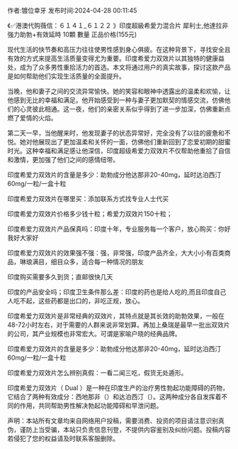 <p>作者:镀位幸牙 发布时间:2024-04-28 00:11:45</p>
<p>《✅港澳代购薇信：６１４１_６１２２ 》印度超級希愛力混合片 犀利士,他達拉非 強力助勃+有效延時 10顆 數量 正品价格(155元) </p>
									<p>现代生活的快节奏和高压力往往使男性感到身心俱疲。在这种背景下，寻找安全且有效的方式来提高生活质量变得尤为重要。印度希爱力双效片以其独特的健康益处，成为了众多男性重拾活力的首选。本文将通过用户的真实故事，探讨这款产品是如何帮助他们实现生活质量的全面提升。</p><p>当晚，他和妻子之间的交流异常愉快。她的笑容和眼神中透露出的温柔和欢愉，让他感到无比的幸福和满足。他开始感受到一种与妻子更加默契的情感交流，仿佛他们的心灵彼此相通。这一夜，他们的亲密关系似乎得到了进一步加深，仿佛重新点燃了爱情的火焰。</p><p></p><p>第二天一早，当他醒来时，他发现妻子的状态异常好，完全没有了以往的疲惫和不悦。她对他展现出了更加温柔和关怀的一面，仿佛他们重新回到了恋爱初期的甜蜜时光。这种幸福和满足感让他深信，印度超级希爱力双效片不仅帮助他重拾了自信和激情，更加强了他们之间的感情纽带。</p><p>印度希爱力双效片的含量是多少：助勃成分他达那非20-40mg，延时达泊西汀60mg/一粒/一盒十粒</p><p></p><p>印度希爱力双效片在哪里买：添加联系方式找专业人士代买</p><p></p><p>印度希爱力双效片价格多少钱十粒；希爱力双效片150十粒；</p><p></p><p>印度希爱力双效片产品保真吗：印度十年，专业服务每一个客户，放心购买：你好我好大家好</p><p></p><p>印度希爱力双效片的效果强不强：强，非常强，印度产品齐全，大大小小有百类商品，琳琅满目，细目众多，适合每一种情况的朋友</p><p></p><p>印度购买需要多久到货；直邮很快几天</p><p></p><p>印度的产品安全吗；印度卫生条件那么差：印度的药也是给人吃的,而且印度自己人吃不起，这些药都是出口的，非吃正规，放心。</p><p></p><p>印度希爱力双效片是非常经典的双效片，其特点就是其长效的助勃效果，一般在48-72小时左右，对于需要的人群来说非常划算。再加上桑瑞是最早一批出双效片的公司，其产业规模也非常宏大。可谓是家喻户晓的经典品牌。</p><p></p><p></p><p>印度希爱力双效片的含量是多少：助勃成分他达那非20-40mg，延时达泊西汀60mg/一粒/一盒十粒</p><p></p><p>印度希爱力双效片怎么辨别真假：一看二闻三吃，假货无处遁形。</p><p></p><p></p><p>印度希爱力双效片（ Dual  ）是一种在印度生产的治疗男性勃起功能障碍的药物，它结合了两种有效成分：西地那非（）和达泊西汀（）。这两种成分各自发挥着不同的作用，共同帮助男性解决勃起功能障碍和早泄问题。</p><p></p>				声明：本站所有文章均来自网络用户投稿，需要消费、投资的项目请注意识别真伪，谨防上当受骗，本站只负责信息刊登，不提供内容鉴别及纠纷问题。投稿内容若侵犯了您的权益请及时联系客服删除。				
